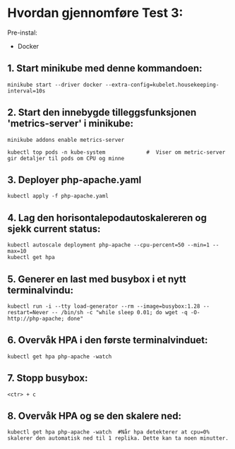 # Hvordan gjennomføre Test 3:

Pre-instal:
- Docker

## 1. Start minikube med denne kommandoen:
```
minikube start --driver docker --extra-config=kubelet.housekeeping-interval=10s
```
## 2. Start den innebygde tilleggsfunksjonen 'metrics-server' i minikube:
```
minikube addons enable metrics-server
```
```
kubectl top pods -n kube-system             #  Viser om metric-server gir detaljer til pods om CPU og minne 
```
## 3. Deployer php-apache.yaml
```
kubectl apply -f php-apache.yaml
```
## 4. Lag den horisontalepodautoskalereren og sjekk current status:
```
kubectl autoscale deployment php-apache --cpu-percent=50 --min=1 --max=10
kubectl get hpa
```
## 5. Generer en last med busybox i et nytt terminalvindu:
```
kubectl run -i --tty load-generator --rm --image=busybox:1.28 --restart=Never -- /bin/sh -c "while sleep 0.01; do wget -q -O- http://php-apache; done"
```
## 6. Overvåk HPA i den første terminalvinduet:
```
kubectl get hpa php-apache -watch
```
## 7. Stopp busybox:
```
<ctr> + c
```
## 8. Overvåk HPA og se den skalere ned:
```
kubectl get hpa php-apache -watch  #Når hpa detekterer at cpu=0% skalerer den automatisk ned til 1 replika. Dette kan ta noen minutter.
```

